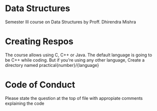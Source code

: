 # Data Structures
Semester III course on Data Structures by Proff. Dhirendra Mishra

# Creating Respos
The course allows using C, C++ or Java. The default language  is going to be C++ while coding. But if you're using any other language,
Create a directory named practical{number}/{language}

# Code of Conduct
Please state the question at the top of file with appropiate comments explaining the code

